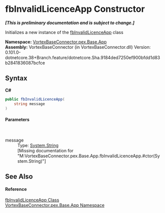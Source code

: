 # fbInvalidLicenceApp Constructor 
 _**\[This is preliminary documentation and is subject to change.\]**_

Initializes a new instance of the <a href="T_VortexBaseConnector_pex_Base_App_fbInvalidLicenceApp.md">fbInvalidLicenceApp</a> class

**Namespace:**&nbsp;<a href="N_VortexBaseConnector_pex_Base_App.md">VortexBaseConnector.pex.Base.App</a><br />**Assembly:**&nbsp;VortexBaseConnector (in VortexBaseConnector.dll) Version: 0.101.0-dotnetcore.38+Branch.feature/dotnetcore.Sha.9184ded7250ef900bfdd1d83b2841836087bcfce

## Syntax

**C#**<br />
``` C#
public fbInvalidLicenceApp(
	string message
)
```


#### Parameters
&nbsp;<dl><dt>message</dt><dd>Type: <a href="https://docs.microsoft.com/dotnet/api/system.string" target="_blank">System.String</a><br />\[Missing <param name="message"/> documentation for "M:VortexBaseConnector.pex.Base.App.fbInvalidLicenceApp.#ctor(System.String)"\]</dd></dl>

## See Also


#### Reference
<a href="T_VortexBaseConnector_pex_Base_App_fbInvalidLicenceApp.md">fbInvalidLicenceApp Class</a><br /><a href="N_VortexBaseConnector_pex_Base_App.md">VortexBaseConnector.pex.Base.App Namespace</a><br />